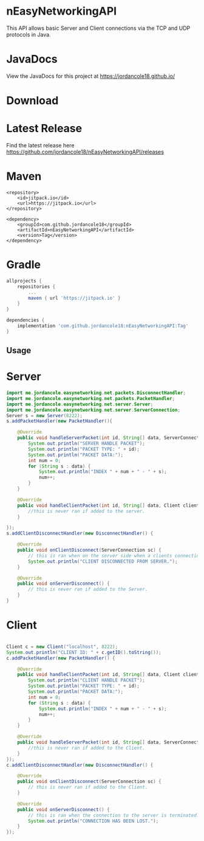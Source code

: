# nEasyNetworkingAPI

This API allows basic Server and Client connections via the TCP and UDP protocols in Java.

# JavaDocs

View the JavaDocs for this project at https://jordancole18.github.io/

# Download

# Latest Release

Find the latest release here https://github.com/jordancole18/nEasyNetworkingAPI/releases

# Maven

```maven
<repository>
	<id>jitpack.io</id>
	<url>https://jitpack.io</url>
</repository>
```
```maven
<dependency>
	<groupId>com.github.jordancole18</groupId>
	<artifactId>nEasyNetworkingAPI</artifactId>
	<version>Tag</version>
</dependency>
```

# Gradle

```gradle
allprojects {
	repositories {
		...
		maven { url 'https://jitpack.io' }
	}
}
```

```gradle
dependencies {
	implementation 'com.github.jordancole18:nEasyNetworkingAPI:Tag'
}
```

## Usage
# Server
```java
import me.jordancole.easynetworking.net.packets.DisconnectHandler;
import me.jordancole.easynetworking.net.packets.PacketHandler;
import me.jordancole.easynetworking.net.server.Server;
import me.jordancole.easynetworking.net.server.ServerConnection;
Server s = new Server(8222);
s.addPacketHandler(new PacketHandler(){

	@Override
	public void handleServerPacket(int id, String[] data, ServerConnection connection) {
		System.out.println("SERVER HANDLE PACKET");
		System.out.println("PACKET TYPE: " + id);
		System.out.println("PACKET DATA:");
		int num = 0;
		for (String s : data) {
			System.out.println("INDEX " + num + " - " + s);
			num++;
		}
	}

	@Override
	public void handleClientPacket(int id, String[] data, Client client) {
		//this is never ran if added to the server.
	}

});
s.addClientDisconnectHandler(new DisconnectHandler() {

	@Override
	public void onClientDisconnect(ServerConnection sc) {
		// this is ran when on the server side when a clients connection is terminated.
		System.out.println("CLIENT DISCONNECTED FROM SERVER.");
	}

	@Override
	public void onServerDisconnect() {
		// this is never ran if added to the Server.
	}
}
```

# Client
```java

Client c = new Client("localhost", 8222);
System.out.println("CLIENT ID: " + c.getID().toString());
c.addPacketHandler(new PacketHandler() {

	@Override
	public void handleClientPacket(int id, String[] data, Client client) {
		System.out.println("CLIENT HANDLE PACKET");
		System.out.println("PACKET TYPE: " + id);
		System.out.println("PACKET DATA:");
		int num = 0;
		for (String s : data) {
			System.out.println("INDEX " + num + " - " + s);
			num++;
		}
	}

	@Override
	public void handleServerPacket(int id, String[] data, ServerConnection connection) {
		//this is never ran if added to the Client.
	}
});
c.addClientDisconnectHandler(new DisconnectHandler() {

	@Override
	public void onClientDisconnect(ServerConnection sc) {
		// this is never ran if added to the Client.
	}

	@Override
	public void onServerDisconnect() {
		// this is ran when the connection to the server is terminated.
		System.out.println("CONNECTION HAS BEEN LOST.");
	}
});

```

